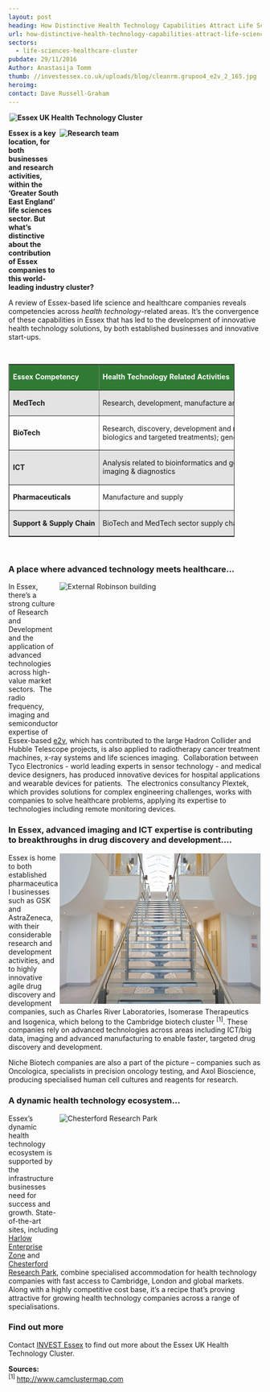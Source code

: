 ```yaml
---
layout: post
heading: How Distinctive Health Technology Capabilities Attract Life Science & Healthcare Companies to Essex
url: how-distinctive-health-technology-capabilities-attract-life-science-healthcare-companies-to-essex
sectors:
  - life-sciences-healthcare-cluster 
pubdate: 29/11/2016
Author: Anastasija Tomm
thumb: //investessex.co.uk/uploads/blog/cleanrm.grupoo4_e2v_2_165.jpg
heroimg: 
contact: Dave Russell-Graham
---
```

<p><strong><img alt='Essex UK Health Technology Cluster' src='http://www.investessex.co.uk/uploads/about/imageedit_1_3094217944_600.png' style='width: 600px; height: 170px; margin-left: 2px; margin-right: 2px;'/></strong></p><p><strong><img alt='Research team' src='http://www.investessex.co.uk/uploads/about/cleanrm.grupoo4_e2v_2_700.jpg' style='width: 400px; height: 299px; margin-left: 2px; margin-right: 2px; float: right;'/></strong></p><p><strong>Essex is a key location, for both businesses and research activities, within the ‘Greater South East England’ life sciences sector. But what’s distinctive about the contribution of Essex companies to this world-leading industry cluster?</strong></p><p>A review of Essex-based life science and healthcare companies reveals competencies across <em>health technology</em>-related areas. It’s the convergence of these capabilities in Essex that has led to the development of innovative health technology solutions, by both established businesses and innovative start-ups.</p><p> </p><table border='1' cellpadding='0' cellspacing='0' style='width: 450px;' width='450'><tbody><tr bgcolor='#307b33'><td nowrap='nowrap' style='width:180px;height:20px;'><p><span style='color:#FFFFFF;'><strong>Essex Competency</strong></span></p></td><td nowrap='nowrap' style='width:444px;height:20px;'><p><span style='color:#FFFFFF;'><strong>Health Technology Related Activities</strong></span></p></td></tr><tr bgcolor='e3e3e3'><td nowrap='nowrap' style='width:180px;height:20px;'><p><strong>MedTech</strong></p></td><td nowrap='nowrap' style='width:444px;height:20px;'><p>Research, development, manufacture and supply of advanced medical instruments and devices</p></td></tr><tr><td nowrap='nowrap' style='width:180px;height:20px;'><p><strong>BioTech</strong></p></td><td style='width:444px;height:20px;'><p>Research, discovery, development and manufacture of drugs (including biosynthetics, biologics and targeted treatments); genomics; advanced diagnostics and testing.</p></td></tr><tr bgcolor='e3e3e3'><td nowrap='nowrap' style='width:180px;height:20px;'><p><strong>ICT</strong></p></td><td style='width:444px;height:20px;'><p>Analysis related to bioinformatics and genomics; ‘big data’ processing; wireless devices; imaging &amp; diagnostics</p></td></tr><tr><td nowrap='nowrap' style='width:180px;height:20px;'><p><strong>Pharmaceuticals</strong></p></td><td style='width:444px;height:20px;'><p>Manufacture and supply</p></td></tr><tr bgcolor='e3e3e3'><td nowrap='nowrap' style='width:180px;height:20px;'><p><strong>Support &amp; Supply Chain</strong></p></td><td style='width:444px;height:20px;'><p>BioTech and MedTech sector supply chain and other business support</p></td></tr></tbody></table><p> </p><h3>A place where advanced technology meets healthcare…</h3><p><img alt='External Robinson building' src='http://www.investessex.co.uk/uploads/about/CRP4,_External_Robinson_Bldg_400.jpg' style='width: 400px; height: 299px; margin-left: 2px; margin-right: 2px; float: right;'/>In Essex, there’s a strong culture of Research and Development and the application of advanced technologies across high-value market sectors.  The radio frequency, imaging and semiconductor expertise of Essex-based <a href='http://investessex.co.uk/studies/case-studies/e2v-technologies' target='_blank'>e2v</a>, which has contributed to the large Hadron Collider and Hubble Telescope projects, is also applied to radiotherapy cancer treatment machines, x-ray systems and life sciences imaging.  Collaboration between Tyco Electronics - world leading experts in sensor technology - and medical device designers, has produced innovative devices for hospital applications and wearable devices for patients.  The electronics consultancy Plextek, which provides solutions for complex engineering challenges, works with companies to solve healthcare problems, applying its expertise to technologies including remote monitoring devices.</p><h3>In Essex, advanced imaging and ICT expertise is contributing to breakthroughs in drug discovery and development….</h3><p><img alt='Science Village interior' src='../uploads/blog/Science_Village_interior_400.jpg' style='width: 400px; height: 299px; margin-left: 2px; margin-right: 2px; float: right;'/>Essex is home to both established pharmaceutical businesses such as GSK and AstraZeneca, with their considerable research and development activities, and to highly innovative agile drug discovery and development companies, such as Charles River Laboratories, Isomerase Therapeutics and Isogenica, which belong to the Cambridge biotech cluster <sup>[1]</sup>. These companies rely on advanced technologies across areas including ICT/big data, imaging and advanced manufacturing to enable faster, targeted drug discovery and development. </p><p>Niche Biotech companies are also a part of the picture – companies such as Oncologica, specialists in precision oncology testing, and Axol Bioscience, producing specialised human cell cultures and reagents for research.</p><h3>A dynamic health technology ecosystem…</h3><p><img alt='Chesterford Research Park' src='http://www.investessex.co.uk/uploads/about/Chesterford_RP_1_400.jpg' style='width: 400px; height: 299px; margin-left: 2px; margin-right: 2px; float: right;'/>Essex’s dynamic health technology ecosystem is supported by the infrastructure businesses need for success and growth. State-of-the-art sites, including <a href='http://investessex.co.uk/studies/place-studies/harlow-enterprise-zone' target='_blank'>Harlow Enterprise Zone</a> and <a href='http://investessex.co.uk/studies/place-studies/chesterford-research-park' target='_blank'>Chesterford Research Park</a>, combine specialised accommodation for health technology companies with fast access to Cambridge, London and global markets. Along with a highly competitive cost base, it’s a recipe that’s proving attractive for growing health technology companies across a range of specialisations.</p><h3>Find out more</h3><p>Contact <a href='../index.html' target='_blank'>INVEST Essex</a> to find out more about the Essex UK Health Technology Cluster.</p><p><strong>Sources:</strong><br/><sup>[1] </sup><a href='http://www.camclustermap.com/' target='_blank'>http://www.camclustermap.com</a>   </p>